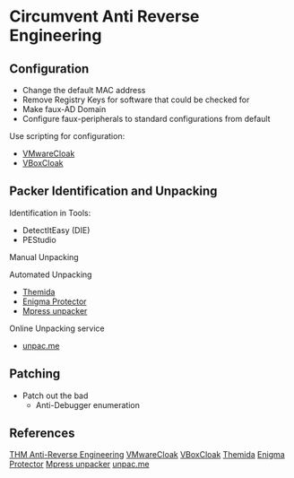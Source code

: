 # Circumvent Anti Reverse Engineering


## Configuration

- Change the default MAC address
- Remove Registry Keys for software that could be checked for
- Make faux-AD Domain
- Configure faux-peripherals to standard configurations from  default 

Use scripting for configuration:
- [VMwareCloak](https://github.com/d4rksystem/VMwareCloak) 
- [VBoxCloak](https://github.com/d4rksystem/VBoxCloak)
 

## Packer Identification and Unpacking

Identification in Tools:
- DetectItEasy (DIE) 
- PEStudio

Manual Unpacking 


Automated Unpacking
- [Themida](https://github.com/Hendi48/Magicmida)
- [Enigma Protector](https://github.com/ThomasThelen/OllyDbg-Scripts/blob/master/Enigma/Enigma%20Protector%201.90%20-%203.xx%20Alternativ%20Unpacker%20v1.0.txt)
- [Mpress unpacker](https://github.com/avast/retdec/blob/master/src/unpackertool/plugins/mpress/mpress.cpp)

Online Unpacking service
- [unpac.me](https://www.unpac.me/)

## Patching

- Patch out the bad
	- Anti-Debugger enumeration 

## References

[THM Anti-Reverse Engineering](https://tryhackme.com/room/antireverseengineering) 
[VMwareCloak](https://github.com/d4rksystem/VMwareCloak) 
[VBoxCloak](https://github.com/d4rksystem/VBoxCloak)
[Themida](https://github.com/Hendi48/Magicmida)
[Enigma Protector](https://github.com/ThomasThelen/OllyDbg-Scripts/blob/master/Enigma/Enigma%20Protector%201.90%20-%203.xx%20Alternativ%20Unpacker%20v1.0.txt)
[Mpress unpacker](https://github.com/avast/retdec/blob/master/src/unpackertool/plugins/mpress/mpress.cpp)
[unpac.me](https://www.unpac.me/)